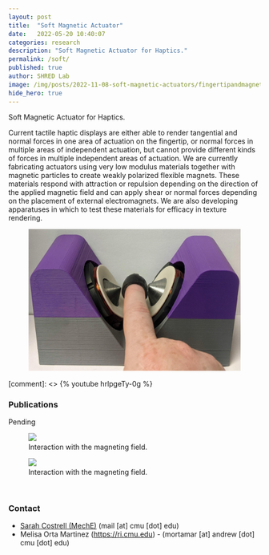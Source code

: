 ```yaml
---
layout: post
title:  "Soft Magnetic Actuator"
date:   2022-05-20 10:40:07
categories: research
description: "Soft Magnetic Actuator for Haptics."
permalink: /soft/
published: true
author: SHRED Lab
image: /img/posts/2022-11-08-soft-magnetic-actuators/fingertipandmagnet.jpg
hide_hero: true
---
```

Soft Magnetic Actuator for Haptics.

Current tactile haptic displays are either able to render tangential and normal forces in one area of actuation on the fingertip, or normal forces in multiple areas of independent actuation, but cannot provide different kinds of forces in multiple independent areas of actuation. We are currently fabricating actuators using very low modulus materials together with magnetic particles to create weakly polarized flexible magnets. These materials respond with attraction or repulsion depending on the direction of the applied magnetic field and can apply shear or normal forces depending on the placement of external electromagnets. We are also developing apparatuses in which to test these materials for efficacy in texture rendering.

<figure>
 <img src="/img/posts/2022-11-08-soft-magnetic-actuators/fingertip_and_magnets.png" alt="Tiltrotor VTOL" />
</figure>

[comment]: <> {% youtube hrlpgeTy-0g %}

### Publications
Pending


<figure>
    <img src="/img/posts/2022-11-08-soft-magnetic-actuators/attracting_repulsing.gif" />
    <figcaption>
        Interaction with the magneting field.
    </figcaption>
</figure>

<figure>
    <img src="/img/posts/2022-11-08-soft-magnetic-actuators/closer_magnet_ruler.gif" />
    <figcaption>
        Interaction with the magneting field.
    </figcaption>
</figure>
<br/>

### Contact
- [Sarah Costrell (MechE)](https://ri.cmu.edu) (mail [at] cmu [dot] edu) 
- Melisa Orta Martinez (https://ri.cmu.edu) - (mortamar [at] andrew [dot] cmu [dot] edu)